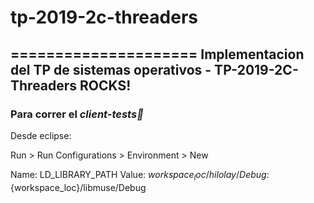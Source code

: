 # tp-2019-2c-threaders

=====================
Implementacion del TP de sistemas operativos - TP-2019-2C-Threaders ROCKS!
----------------------------------------------------------

### Para correr el *client-tests*

Desde eclipse:

Run > Run Configurations > Environment > New

Name: LD_LIBRARY_PATH
Value: ${workspace_loc}/hilolay/Debug:${workspace_loc}/libmuse/Debug

